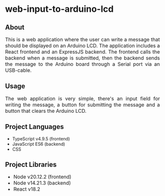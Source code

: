 <h1>web-input-to-arduino-lcd</h1>
<h2>About</h2>
<p style='font-size: 16px; text-align: justify; text-justify: inter-word;'>
  This is a web application where the user can write a message that should be displayed
  on an Arduino LCD. The application includes a React frontend and an ExpressJS backend.
  The frontend calls the backend when a message is submitted, then the backend sends the
  message to the Arduino board through a Serial port via an USB-cable.
</p>
<h2>Usage</h2>
<p style='font-size: 16px; text-align: justify; text-justify: inter-word;'>
  The web application is very simple, there's an input field for writing the message,
  a button for submitting the message and a button that clears the Arduino LCD.
</p>
<h2>Project Languages</h2>
<ul style='font-size 16px;'>
  <li>TypeScript v4.9.5 (frontend)</li>
  <li>JavaScript ES6 (backend)</li>
  <li>CSS</li>
</ul>
<h2>Project Libraries</h2>
<ul style='font-size: 16px;'>
  <li>Node v20.12.2 (frontend)</li>
  <li>Node v14.21.3 (backend)</li>
  <li>React v18.2</li>
</ul>
